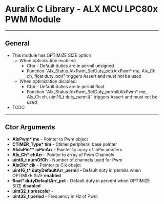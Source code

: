 # Auralix C Library - ALX MCU LPC80x PWM Module
---
## General
- This module has OPTIMIZE SIZE option
    - When optimization enabled:
        - Ctor - Default duties are in permil unsigned
        - Function "Alx_Status AlxPwm_SetDuty_pct(AlxPwm* me, Alx_Ch ch, float duty_pct)" triggers Assert and must not be used
    - When optimization disabled:
        - Ctor - Default duties are in permil float
        - Function "Alx_Status AlxPwm_SetDuty_permil(AlxPwm* me, Alx_Ch ch, uint16_t duty_permil)" triggers Assert and must not be used
- TODO
---
## Ctor Arguments
- __AlxPwm* me__ - Pointer to Pwm object
- __CTIMER_Type* tim__ - Ctimer peripheral base pointer
- __AlxIoPin** ioPinArr__ - Pointer to array of IoPin pointers
- __Alx_Ch* chArr__ - Pointer to array of Pwm Channels
- __uint8_t numOfCh__ - Number of channels used for Pwm
- __AlxClk* clk__ - Pointer to Clk obejct
- __uint16_t* dutyDefaultArr_permil__ - Default duty in permils when OPTIMIZE SIZE __enabled__
- __float* dutyDefaultArr_pct__ - Default duty in percent when OPTIMIZE SIZE __disabled__
- __uint32_t prescaler__ - 
- __uint32_t period__ - Frequency in Hz of Pwm
